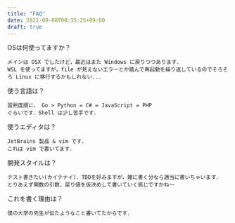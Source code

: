 ```yaml
---
title: "FAQ"
date: 2021-09-08T00:35:25+09:00
draft: true
---
```


OSは何使ってますか？

```
メインは OSX でしたけど，最近はまた Windows に戻りつつあります．
WSL を使ってますが，file が見えないエラーとか踏んで再起動を繰り返しているのでそろそろ Linux に移行するかもしれない...
```

使う言語は？

```
習熟度順に， Go > Python = C# = JavaScript = PHP
ぐらいです．Shell は少し苦手です．
```

使うエディタは？

```
JetBrains 製品 & vim です．
これは vim で書いてます．
```

開発スタイルは？

```
テスト書きたい(カイテナイ)．TDDを好みますが，雑に書く分なら適当に書いちゃいます．
とりあえず関数の引数，戻り値を仮決めして書いていく感じですかね〜
```

これを書く理由は？

```
僕の大学の先生が似たようなこと書いてたからです．
```

